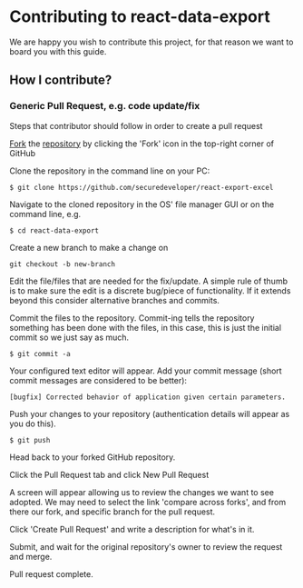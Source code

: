 # Contributing to react-data-export

We are happy you wish to contribute this project, for that reason we want to board you with this guide.

## How I contribute?

### Generic Pull Request, e.g. code update/fix

Steps that contributor should follow in order to create a pull request

[Fork](https://help.github.com/articles/fork-a-repo/) the [repository](https://github.com/securedeveloper/react-export-excel) by clicking the 'Fork' icon in the top-right corner of GitHub

Clone the repository in the command line on your PC:

`$ git clone https://github.com/securedeveloper/react-export-excel`

Navigate to the cloned repository in the OS' file manager GUI or on the command line, e.g.

`$ cd react-data-export`

Create a new branch to make a change on

`git checkout -b new-branch`

Edit the file/files that are needed for the fix/update. A simple rule of thumb is to make sure the edit is a discrete bug/piece of functionality. If it extends beyond this consider alternative branches and commits.

Commit the files to the repository. Commit-ing tells the repository something has been done with the files, in this case, this is just the initial commit so we just say as much.

`$ git commit -a`

Your configured text editor will appear. Add your commit message (short commit messages are considered to be better):

`[bugfix] Corrected behavior of application given certain parameters.`

Push your changes to your repository (authentication details will appear as you do this).

`$ git push`

Head back to your forked GitHub repository.

Click the Pull Request tab and click New Pull Request

A screen will appear allowing us to review the changes we want to see adopted. We may need to select the link 'compare across forks', and from there our fork, and specific branch for the pull request.

Click 'Create Pull Request' and write a description for what's in it.

Submit, and wait for the original repository's owner to review the request and merge.

Pull request complete.
